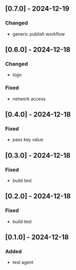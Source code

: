 ## [0.7.0] - 2024-12-19

### Changed

- generic publish workflow

## [0.6.0] - 2024-12-18

### Changed

- logo

### Fixed

- network access

## [0.4.0] - 2024-12-18

### Fixed

- pass key value

## [0.3.0] - 2024-12-18

### Fixed

- build test

## [0.2.0] - 2024-12-18

### Fixed

- build test

## [0.1.0] - 2024-12-18

### Added

- test agent
